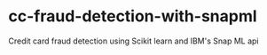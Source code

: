# cc-fraud-detection-with-snapml
Credit card fraud detection using Scikit learn and IBM's Snap ML api
